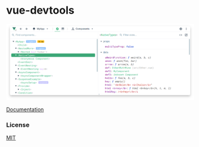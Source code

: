 # vue-devtools

<p align="center"><img width="720px" src="./media/screenshot-shadow.png" alt="screenshot"></p>

[Documentation](https://devtools.vuejs.org/)

### License

[MIT](http://opensource.org/licenses/MIT)
